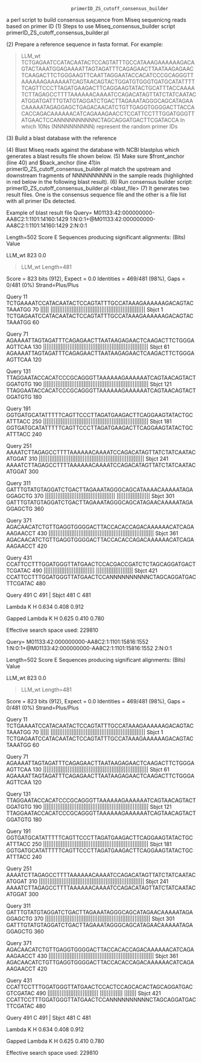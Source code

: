                             primerID_ZS_cutoff_consensus_builder
a perl script to build consensus sequence from Miseq sequenicng reads based on primer ID
(1)	Steps to use Miseq_consensus_builder script primerID_ZS_cutoff_consensus_builder.pl

(2)	Prepare a reference sequence in fasta format. For example:
>LLM_wt
TCTGAGAATCCATACAATACTCCAGTATTTGCCATAAAGAAAAAAGACAGTACTAAATGGAGAAAATTAGTAGATTTCAGAGAACTTAATAAGAGAACTCAAGACTTCTGGGAAGTTCAATTAGGAATACCACATCCCGCAGGGTTAAAAAAGAAAAAATCAGTAACAGTACTGGATGTGGGTGATGCATATTTTTCAGTTCCCTTAGATGAAGACTTCAGGAAGTATACTGCATTTACCAAAATCTTAGAGCCTTTTAAAAAACAAAATCCAGACATAGTTATCTATCAATACATGGATGATTTGTATGTAGGATCTGACTTAGAAATAGGGCAGCATAGAACAAAAATAGAGGAGCTGAGACAACATCTGTTGAGGTGGGGACTTACCACACCAGACAAAAAACATCAGAAAGAACCTCCATTCCTTTGGATGGGTTATGAACTCCANNNNNNNNNNCTAGCAGGATGACTTCGATACCA
In which 10Ns (NNNNNNNNNN) represent the random primer IDs

(3)	Build a blast database with the reference 

(4)	Blast Miseq reads against the database with NCBI blastplus which generates a blast results file shown below. 
(5)	Make sure $front_anchor (line 40) and $back_anchor (line 41)in primerID_ZS_cutoff_consensus_builder.pl match the upstream and downstream fragments of NNNNNNNNNN in the sample reads (highlighted in red  below in the following blast result). 
(6)	Run consensus builder script:
primerID_ZS_cutoff_consensus_builder.pl <blast_file>
(7)	It generates two result files. One is the consensus sequence file and the other is a file list with all primer IDs detected. 

Example of blast result file
Query= M01133:42:000000000-AA8C2:1:1101:14160:1429
1:N:0:1+@M01133:42:000000000-AA8C2:1:1101:14160:1429 2:N:0:1

Length=502
                                                                      Score     E
Sequences producing significant alignments:                          (Bits)  Value

  LLM_wt                                                               823    0.0


> LLM_wt
Length=481

 Score =  823 bits (912),  Expect = 0.0
 Identities = 469/481 (98%), Gaps = 0/481 (0%)
 Strand=Plus/Plus

Query  11   TCTGAAAATCCATACAATACTCCAGTATTTGCCATAAAGAAAAAAGACAGTACTAAATGG  70
            ||||| ||||||||||||||||||||||||||||||||||||||||||||||||||||||
Sbjct  1    TCTGAGAATCCATACAATACTCCAGTATTTGCCATAAAGAAAAAAGACAGTACTAAATGG  60

Query  71   AGAAAATTAGTAGATTTCAGAGAACTTAATAAGAGAACTCAAGACTTCTGGGAAGTTCAA  130
            ||||||||||||||||||||||||||||||||||||||||||||||||||||||||||||
Sbjct  61   AGAAAATTAGTAGATTTCAGAGAACTTAATAAGAGAACTCAAGACTTCTGGGAAGTTCAA  120

Query  131  TTAGGAATACCACATCCCGCAGGGTTAAAAAAGAAAAAATCAGTAACAGTACTGGATGTG  190
            ||||||||||||||||||||||||||||||||||||||||||||||||||||||||||||
Sbjct  121  TTAGGAATACCACATCCCGCAGGGTTAAAAAAGAAAAAATCAGTAACAGTACTGGATGTG  180

Query  191  GGTGATGCATATTTTTCAGTTCCCTTAGATGAAGACTTCAGGAAGTATACTGCATTTACC  250
            ||||||||||||||||||||||||||||||||||||||||||||||||||||||||||||
Sbjct  181  GGTGATGCATATTTTTCAGTTCCCTTAGATGAAGACTTCAGGAAGTATACTGCATTTACC  240

Query  251  AAAATCTTAGAGCCTTTTAAAAAACAAAATCCAGACATAGTTATCTATCAATACATGGAT  310
            ||||||||||||||||||||||||||||||||||||||||||||||||||||||||||||
Sbjct  241  AAAATCTTAGAGCCTTTTAAAAAACAAAATCCAGACATAGTTATCTATCAATACATGGAT  300

Query  311  GATTTGTATGTAGGATCTGACTTAGAAATAGGGCAGCATAAAACAAAAATAGAGGAGCTG  370
            |||||||||||||||||||||||||||||||||||||||| |||||||||||||||||||
Sbjct  301  GATTTGTATGTAGGATCTGACTTAGAAATAGGGCAGCATAGAACAAAAATAGAGGAGCTG  360

Query  371  AGACAACATCTGTTGAGGTGGGGACTTACCACACCAGACAAAAAACATCAGAAAGAACCT  430
            ||||||||||||||||||||||||||||||||||||||||||||||||||||||||||||
Sbjct  361  AGACAACATCTGTTGAGGTGGGGACTTACCACACCAGACAAAAAACATCAGAAAGAACCT  420

Query  431  CCATTCCTTTGGATGGGTTATGAACTCCACGACCGATCTCTAGCAGGATGACTTCGATAC  490
            |||||||||||||||||||||||||||||          |||||||||||||||||||||
Sbjct  421  CCATTCCTTTGGATGGGTTATGAACTCCANNNNNNNNNNCTAGCAGGATGACTTCGATAC  480

Query  491  C  491
            |
Sbjct  481  C  481

Lambda      K        H
   0.634    0.408    0.912

Gapped
Lambda      K        H
   0.625    0.410    0.780

Effective search space used: 229810


Query= M01133:42:000000000-AA8C2:1:1101:15816:1552
1:N:0:1+@M01133:42:000000000-AA8C2:1:1101:15816:1552 2:N:0:1

Length=502
                                                                      Score     E
Sequences producing significant alignments:                          (Bits)  Value

  LLM_wt                                                               823    0.0


> LLM_wt
Length=481

 Score =  823 bits (912),  Expect = 0.0
 Identities = 469/481 (98%), Gaps = 0/481 (0%)
 Strand=Plus/Plus

Query  11   TCTGAAAATCCATACAATACTCCAGTATTTGCCATAAAGAAAAAAGACAGTACTAAATGG  70
            ||||| ||||||||||||||||||||||||||||||||||||||||||||||||||||||
Sbjct  1    TCTGAGAATCCATACAATACTCCAGTATTTGCCATAAAGAAAAAAGACAGTACTAAATGG  60

Query  71   AGAAAATTAGTAGATTTCAGAGAACTTAATAAGAGAACTCAAGACTTCTGGGAAGTTCAA  130
            ||||||||||||||||||||||||||||||||||||||||||||||||||||||||||||
Sbjct  61   AGAAAATTAGTAGATTTCAGAGAACTTAATAAGAGAACTCAAGACTTCTGGGAAGTTCAA  120

Query  131  TTAGGAATACCACATCCCGCAGGGTTAAAAAAGAAAAAATCAGTAACAGTACTGGATGTG  190
            ||||||||||||||||||||||||||||||||||||||||||||||||||||||||||||
Sbjct  121  TTAGGAATACCACATCCCGCAGGGTTAAAAAAGAAAAAATCAGTAACAGTACTGGATGTG  180

Query  191  GGTGATGCATATTTTTCAGTTCCCTTAGATGAAGACTTCAGGAAGTATACTGCATTTACC  250
            ||||||||||||||||||||||||||||||||||||||||||||||||||||||||||||
Sbjct  181  GGTGATGCATATTTTTCAGTTCCCTTAGATGAAGACTTCAGGAAGTATACTGCATTTACC  240

Query  251  AAAATCTTAGAGCCTTTTAAAAAACAAAATCCAGACATAGTTATCTATCAATACATGGAT  310
            ||||||||||||||||||||||||||||||||||||||||||||||||||||||||||||
Sbjct  241  AAAATCTTAGAGCCTTTTAAAAAACAAAATCCAGACATAGTTATCTATCAATACATGGAT  300

Query  311  GATTTGTATGTAGGATCTGACTTAGAAATAGGGCAGCATAGAACAAAAATAGAGGAGCTG  370
            ||||||||||||||||||||||||||||||||||||||||||||||||||||||||||||
Sbjct  301  GATTTGTATGTAGGATCTGACTTAGAAATAGGGCAGCATAGAACAAAAATAGAGGAGCTG  360

Query  371  AGACAACATCTGTTGAGGTGGGGACTTACCACACCAGACAAAAAACATCAGAAAGAACCT  430
            ||||||||||||||||||||||||||||||||||||||||||||||||||||||||||||
Sbjct  361  AGACAACATCTGTTGAGGTGGGGACTTACCACACCAGACAAAAAACATCAGAAAGAACCT  420

Query  431  CCATTCCTTTGGATGGGTTATGAACTCCACTCCAGCACACTAGCAGGATGACGTCGATAC  490
            |||||||||||||||||||||||||||||          ||||||||||||| |||||||
Sbjct  421  CCATTCCTTTGGATGGGTTATGAACTCCANNNNNNNNNNCTAGCAGGATGACTTCGATAC  480

Query  491  C  491
            |
Sbjct  481  C  481



Lambda      K        H
   0.634    0.408    0.912

Gapped
Lambda      K        H
   0.625    0.410    0.780

Effective search space used: 229810

